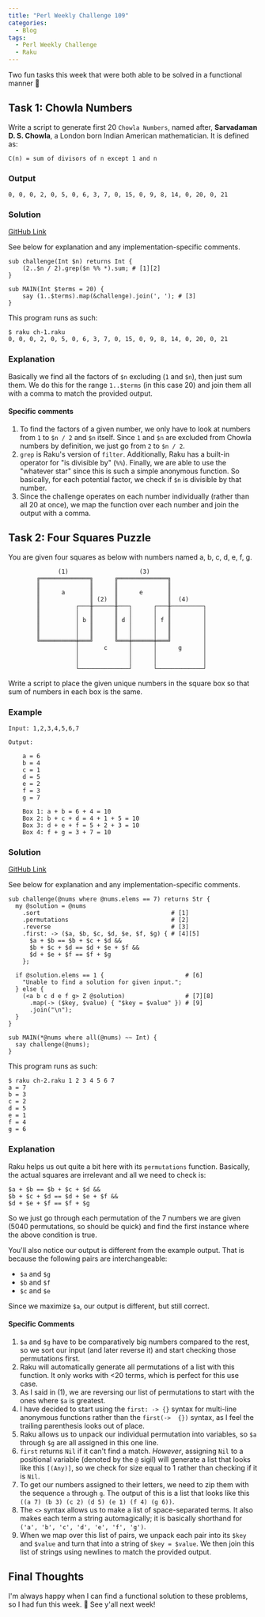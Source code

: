 ```yaml
---
title: "Perl Weekly Challenge 109"
categories:
  - Blog
tags:
  - Perl Weekly Challenge
  - Raku
---
```


Two fun tasks this week that were both able to be solved in a functional manner 🎉

## Task 1: Chowla Numbers

Write a script to generate first 20 `Chowla Numbers`, named after, **Sarvadaman D. S. Chowla**, a London born Indian American mathematician. It is defined as:

```
C(n) = sum of divisors of n except 1 and n
```

### Output

```
0, 0, 0, 2, 0, 5, 0, 6, 3, 7, 0, 15, 0, 9, 8, 14, 0, 20, 0, 21
```

### Solution

[GitHub Link](https://github.com/manwar/perlweeklychallenge-club/blob/master/challenge-109/aaronreidsmith/raku/ch-1.raku)

See below for explanation and any implementation-specific comments.

```
sub challenge(Int $n) returns Int {
    (2..$n / 2).grep($n %% *).sum; # [1][2]
}

sub MAIN(Int $terms = 20) {
    say (1..$terms).map(&challenge).join(', '); # [3]
}
```

This program runs as such:

```
$ raku ch-1.raku
0, 0, 0, 2, 0, 5, 0, 6, 3, 7, 0, 15, 0, 9, 8, 14, 0, 20, 0, 21
```

### Explanation

Basically we find all the factors of `$n` excluding (`1` and `$n`), then just sum them. We do this for the range `1..$terms` (in this case 20) and join them all with a comma to match the provided output.

#### Specific comments

1. To find the factors of a given number, we only have to look at numbers from `1` to `$n / 2` and `$n` itself. Since `1` and `$n` are excluded from Chowla numbers by definition, we just go from `2` to `$n / 2`.
2. `grep` is Raku's version of `filter`. Additionally, Raku has a built-in operator for "is divisible by" (`%%`). Finally, we are able to use the "whatever star" since this is such a simple anonymous function. So basically, for each potential factor, we check if `$n` is divisible by that number.
3. Since the challenge operates on each number individually (rather than all 20 at once), we map the function over each number and join the output with a comma.
  
## Task 2: Four Squares Puzzle

You are given four squares as below with numbers named a, b, c, d, e, f, g.

```
              (1)                    (3)
        ╔══════════════╗      ╔══════════════╗
        ║              ║      ║              ║
        ║      a       ║      ║      e       ║
        ║              ║ (2)  ║              ║  (4)
        ║          ┌───╫──────╫───┐      ┌───╫─────────┐
        ║          │   ║      ║   │      │   ║         │
        ║          │ b ║      ║ d │      │ f ║         │
        ║          │   ║      ║   │      │   ║         │
        ║          │   ║      ║   │      │   ║         │
        ╚══════════╪═══╝      ╚═══╪══════╪═══╝         │
                   │       c      │      │      g      │
                   │              │      │             │
                   │              │      │             │
                   └──────────────┘      └─────────────┘
```

Write a script to place the given unique numbers in the square box so that sum of numbers in each box is the same.

### Example

```
Input: 1,2,3,4,5,6,7

Output:

    a = 6
    b = 4
    c = 1
    d = 5
    e = 2
    f = 3
    g = 7

    Box 1: a + b = 6 + 4 = 10
    Box 2: b + c + d = 4 + 1 + 5 = 10
    Box 3: d + e + f = 5 + 2 + 3 = 10
    Box 4: f + g = 3 + 7 = 10
```

### Solution

[GitHub Link](https://github.com/manwar/perlweeklychallenge-club/blob/master/challenge-109/aaronreidsmith/raku/ch-2.raku)

See below for explanation and any implementation-specific comments.

```
sub challenge(@nums where @nums.elems == 7) returns Str {
  my @solution = @nums
    .sort                                     # [1]
    .permutations                             # [2]
    .reverse                                  # [3]
    .first: -> ($a, $b, $c, $d, $e, $f, $g) { # [4][5]
      $a + $b == $b + $c + $d &&
      $b + $c + $d == $d + $e + $f &&
      $d + $e + $f == $f + $g
    };

  if @solution.elems == 1 {                       # [6]
    "Unable to find a solution for given input.";
  } else {
    (<a b c d e f g> Z @solution)                 # [7][8]
      .map(-> ($key, $value) { "$key = $value" }) # [9]
      .join("\n");
  }
}

sub MAIN(*@nums where all(@nums) ~~ Int) {
  say challenge(@nums);
}
```

This program runs as such:

```
$ raku ch-2.raku 1 2 3 4 5 6 7
a = 7
b = 3
c = 2
d = 5
e = 1
f = 4
g = 6
```

### Explanation

Raku helps us out quite a bit here with its `permutations` function. Basically, the actual squares are irrelevant and all we need to check is:

```
$a + $b == $b + $c + $d &&
$b + $c + $d == $d + $e + $f &&
$d + $e + $f == $f + $g
```

So we just go through each permutation of the 7 numbers we are given (5040 permutations, so should be quick) and find the first instance where the above condition is true.

You'll also notice our output is different from the example output. That is because the following pairs are interchangeable:

- `$a` and `$g`
- `$b` and `$f`
- `$c` and `$e`

Since we maximize `$a`, our output is different, but still correct.

#### Specific Comments

1. `$a` and `$g` have to be comparatively big numbers compared to the rest, so we sort our input (and later reverse it) and start checking those permutations first.
2. Raku will automatically generate all permutations of a list with this function. It only works with <20 terms, which is perfect for this use case.
3. As I said in (1), we are reversing our list of permutations to start with the ones where `$a` is greatest.
4. I have decided to start using the `first: -> {}` syntax for multi-line anonymous functions rather than the `first(->  {})` syntax, as I feel the trailing parenthesis looks out of place.
5. Raku allows us to unpack our individual permutation into variables, so `$a` through `$g` are all assigned in this one line.
6. `first` returns `Nil` if it can't find a match. _However_, assigning `Nil` to a positional variable (denoted by the `@` sigil) will generate a list that looks like this `[(Any)]`, so we check for size equal to 1 rather than checking if it is `Nil`.
7. To get our numbers assigned to their letters, we need to zip them with the sequence `a` through `g`. The output of this is a list that looks like this `((a 7) (b 3) (c 2) (d 5) (e 1) (f 4) (g 6))`.
8. The `<>` syntax allows us to make a list of space-separated terms. It also makes each term a string automagically; it is basically shorthand for `('a', 'b', 'c', 'd', 'e', 'f', 'g')`.
9. When we map over this list of pairs, we unpack each pair into its `$key` and `$value` and turn that into a string of `$key = $value`. We then join this list of strings using newlines to match the provided output.

## Final Thoughts

I'm always happy when I can find a functional solution to these problems, so I had fun this week. 🙂 See y'all next week!
